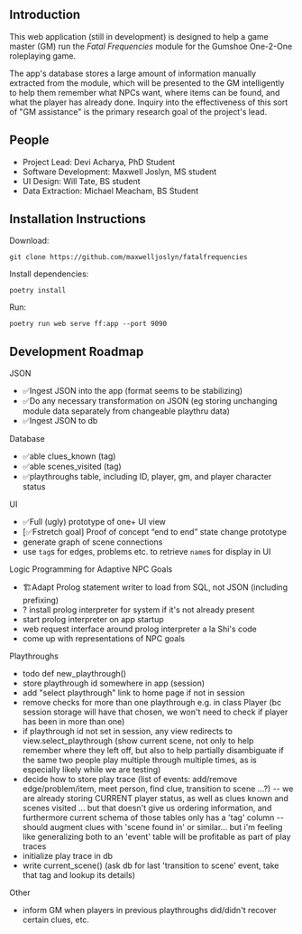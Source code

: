## Introduction

This web application (still in development) is designed to help a game master (GM) run the *Fatal Frequencies* module for the Gumshoe One-2-One roleplaying game.

The app's database stores a large amount of information manually extracted from the module, which will be presented to the GM intelligently to help them remember what NPCs want, where items can be found, and what the player has already done. Inquiry into the effectiveness of this sort of "GM assistance" is the primary research goal of the project's lead.

## People

- Project Lead: Devi Acharya, PhD Student
- Software Development: Maxwell Joslyn, MS student
- UI Design: Will Tate, BS student
- Data Extraction: Michael Meacham, BS Student

## Installation Instructions

Download:

`git clone https://github.com/maxwelljoslyn/fatalfrequencies`

Install dependencies:

`poetry install`

Run:

`poetry run web serve ff:app --port 9090`

## Development Roadmap

JSON
- ✅Ingest JSON into the app (format seems to be stabilizing)
- ✅Do any necessary transformation on JSON (eg storing unchanging module data separately from changeable playthru data)
- ✅Ingest JSON to db

Database
- ✅able clues_known (tag)
- ✅able scenes_visited (tag)
- ✅playthroughs table, including ID, player, gm, and player character status

UI
- ✅Full (ugly) prototype of one+ UI view
- [✅Fstretch goal] Proof of concept “end to end” state change prototype
- generate graph of scene connections
- use `tag`s for edges, problems etc. to retrieve `name`s for display in UI

Logic Programming for Adaptive NPC Goals
- 🏗️Adapt Prolog statement writer to load from SQL, not JSON (including prefixing)
- ? install prolog interpreter for system if it's not already present
- start prolog interpreter on app startup
- web request interface around prolog interpreter a la Shi's code
- come up with representations of NPC goals

Playthroughs
- todo def new_playthrough()
- store playthrough id somewhere in app (session)
- add "select playthrough" link to home page if not in session
- remove checks for more than one playthrough e.g. in class Player (bc session storage will have that chosen, we won't need to check if player has been in more than one)
- if playthrough id not set in session, any view redirects to view.select_playthrough (show current scene, not only to help remember where they left off, but also to help partially disambiguate if the same two people play multiple through multiple times, as is especially likely while we are testing)
- decide how to store play trace (list of events: add/remove edge/problem/item, meet person, find clue, transition to scene ...?)
-- we are already storing CURRENT player status, as well as clues known and scenes visited ... but that doesn't give us ordering information, and furthermore current schema of those tables only has a 'tag' column
-- should augment clues with 'scene found in' or similar... but i'm feeling like generalizing both to an 'event' table will be profitable as part of play traces
- initialize play trace in db
- write current_scene() (ask db for last 'transition to scene' event, take that tag and lookup its details)

Other
- inform GM when players in previous playthroughs did/didn't recover certain clues, etc.
